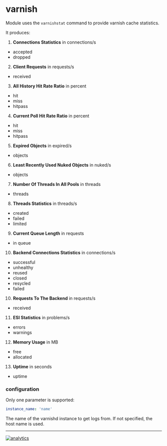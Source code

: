# varnish

Module uses the `varnishstat` command to provide varnish cache statistics.

It produces:

1.  **Connections Statistics** in connections/s

-   accepted
-   dropped

2.  **Client Requests** in requests/s

-   received

3.  **All History Hit Rate Ratio** in percent

-   hit
-   miss
-   hitpass

4.  **Current Poll Hit Rate Ratio** in percent

-   hit
-   miss
-   hitpass

5.  **Expired Objects** in expired/s

-   objects

6.  **Least Recently Used Nuked Objects** in nuked/s

-   objects

7.  **Number Of Threads In All Pools** in threads

-   threads

8.  **Threads Statistics** in threads/s

-   created
-   failed
-   limited

9.  **Current Queue Length** in requests

-   in queue

10. **Backend Connections Statistics** in connections/s

-   successful
-   unhealthy
-   reused
-   closed
-   resycled
-   failed

10. **Requests To The Backend** in requests/s

-   received

11. **ESI Statistics** in problems/s

-   errors
-   warnings

12. **Memory Usage** in MB

-   free
-   allocated

13. **Uptime** in seconds

-   uptime

### configuration

Only one parameter is supported:

```yaml
instance_name: 'name'
```

The name of the varnishd instance to get logs from. If not specified, the host name is used.

- - -

[![analytics](https://www.google-analytics.com/collect?v=1&aip=1&t=pageview&_s=1&ds=github&dr=https%3A%2F%2Fgithub.com%2Fnetdata%2Fnetdata&dl=https%3A%2F%2Fmy-netdata.io%2Fgithub%2Fcollectors%2Fpython.d.plugin%2Fvarnish%2FREADME&_u=MAC~&cid=5792dfd7-8dc4-476b-af31-da2fdb9f93d2&tid=UA-64295674-3)]()
